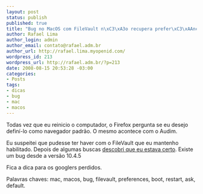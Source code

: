 ```yaml
--- 
layout: post
status: publish
published: true
title: "Bug no MacOS com FileVault n\xC3\xA3o recupera prefer\xC3\xAAncias"
author: Rafael Lima
author_login: admin
author_email: contato@rafael.adm.br
author_url: http://rafael.lima.myopenid.com/
wordpress_id: 213
wordpress_url: http://rafael.adm.br/?p=213
date: 2008-08-15 20:53:28 -03:00
categories: 
- Posts
tags: 
- dicas
- bug
- mac
- macos
---
```

Todas vez que eu reinicio o computador, o Firefox pergunta se eu desejo definí-lo como navegador padrão. O mesmo acontece com o Audim.

Eu suspeitei que pudesse ter haver com o FileVault que eu mantenho habilitado. Depois de algumas buscas <a href="http://forums.macrumors.com/showthread.php?t=467149">descobri que eu estava certo</a>. Existe um bug desde a versão 10.4.5

Fica a dica para os googlers perdidos.

Palavras chaves: mac, macos, bug, filevault, preferences, boot, restart, ask, default.
